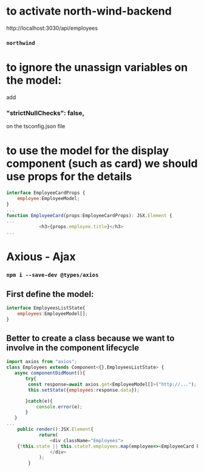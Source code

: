 # to activate north-wind-backend
http://localhost:3030/api/employees
### `northwind`

# to ignore the unassign variables on the model: 
add    
### "strictNullChecks": false,
on the tsconfig.json file

# to use the model for the display component (such as card) we should use props for the details
```javascript
interface EmployeeCardProps {
	employee:EmployeeModel;
}
...
function EmployeeCard(props:EmployeeCardProps): JSX.Element {
...
            <h3>{props.employee.title}</h3>
...
```

# Axious - Ajax

 ### `npm i --save-dev @types/axios`

## First define the model:

```javascript
interface EmployeesListState{
    employees:EmployeeModel[];
}
``` 

## Better to create a class because we want to involve in the component lifecycle
```javascript
import axios from "axios";
class Employees extends Component<{},EmployeesListState> {
   async componentDidMount(){
       try{
        const response=await axios.get<EmployeeModel[]>("http://...");
        this.setState({employees:response.data});

       }catch(e){
           console.error(e);
       }
   }
...
    public render():JSX.Element{
            return( 
                <div className="Employees">
    {!this.state || this.state?.employees.map(employee=><EmployeeCard key={employee.id} employee={employee} />)}
                </div>
            );
        }
```